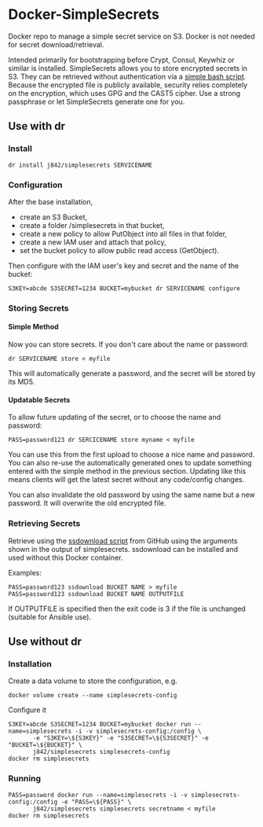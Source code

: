 # Docker-SimpleSecrets
Docker repo to manage a simple secret service on S3. Docker is not needed for secret download/retrieval.

Intended primarily for bootstrapping before Crypt, Consul, Keywhiz or similar is installed.
SimpleSecrets allows you to store encrypted secrets in S3. They can be retrieved without
authentication via a [simple bash script](https://raw.github.com/j842/scripts/master/ssdownload).
Because the encrypted file is publicly available, security relies completely on the encryption, 
which uses GPG and the CAST5 cipher. Use a strong passphrase or let SimpleSecrets generate one for you.

## Use with dr

### Install

```
dr install j842/simplesecrets SERVICENAME
```

### Configuration 

After the base installation, 
* create an S3 Bucket, 
* create a folder /simplesecrets in that bucket,
* create a new policy to allow PutObject into all files in that folder,
* create a new IAM user and attach that policy,
* set the bucket policy to allow public read access (GetObject).

Then configure with the IAM user's key and secret and the name of the bucket:
```
S3KEY=abcde S3SECRET=1234 BUCKET=mybucket dr SERVICENAME configure
```

### Storing Secrets

#### Simple Method
Now you can store secrets. If you don't care about the name or password:
```
dr SERVICENAME store < myfile 
```
This will automatically generate a password, and the secret will be stored by its MD5.

#### Updatable Secrets
To allow future updating of the secret, or to choose the name and password:
```
PASS=password123 dr SERCICENAME store myname < myfile 
```
You can use this from the first upload to choose a nice name and password. 
You can also re-use the automatically generated ones to update something entered with 
the simple method in the previous section.
Updating like this means clients will get the latest secret without any code/config changes.

You can also invalidate the old password by using the same name but a new password.
It will overwrite the old encrypted file.

### Retrieving Secrets
Retrieve using the [ssdownload script](https://raw.github.com/j842/scripts/master/ssdownload) from GitHub
using the arguments shown in the output of simplesecrets.
ssdownload can be installed and used without this Docker container.

Examples:
```
PASS=password123 ssdownload BUCKET NAME > myfile
PASS=password123 ssdownload BUCKET NAME OUTPUTFILE
```
If OUTPUTFILE is specified then the exit code is 3 if the file is unchanged (suitable for Ansible use).


## Use without dr

### Installation

Create a data volume to store the configuration, e.g.
```
docker volume create --name simplesecrets-config
```

Configure it
```
S3KEY=abcde S3SECRET=1234 BUCKET=mybucket docker run --name=simplesecrets -i -v simplesecrets-config:/config \
       -e "S3KEY=\${S3KEY}" -e "S3SECRET=\${S3SECRET}" -e "BUCKET=\${BUCKET}" \
       j842/simplesecrets simplesecrets-config
docker rm simplesecrets
```

### Running

```
PASS=password docker run --name=simplesecrets -i -v simplesecrets-config:/config -e "PASS=\${PASS}" \
       j842/simplesecrets simplesecrets secretname < myfile
docker rm simplesecrets
```
